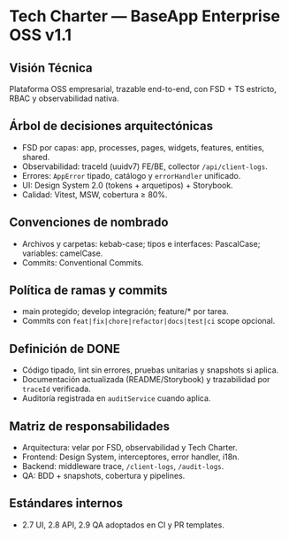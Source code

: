 # Tech Charter — BaseApp Enterprise OSS v1.1

## Visión Técnica
Plataforma OSS empresarial, trazable end-to-end, con FSD + TS estricto, RBAC y observabilidad nativa.

## Árbol de decisiones arquitectónicas
- FSD por capas: app, processes, pages, widgets, features, entities, shared.
- Observabilidad: traceId (uuidv7) FE/BE, collector `/api/client-logs`.
- Errores: `AppError` tipado, catálogo y `errorHandler` unificado.
- UI: Design System 2.0 (tokens + arquetipos) + Storybook.
- Calidad: Vitest, MSW, cobertura ≥ 80%.

## Convenciones de nombrado
- Archivos y carpetas: kebab-case; tipos e interfaces: PascalCase; variables: camelCase.
- Commits: Conventional Commits.

## Política de ramas y commits
- main protegido; develop integración; feature/* por tarea.
- Commits con `feat|fix|chore|refactor|docs|test|ci` scope opcional.

## Definición de DONE
- Código tipado, lint sin errores, pruebas unitarias y snapshots si aplica.
- Documentación actualizada (README/Storybook) y trazabilidad por `traceId` verificada.
- Auditoría registrada en `auditService` cuando aplica.

## Matriz de responsabilidades
- Arquitectura: velar por FSD, observabilidad y Tech Charter.
- Frontend: Design System, interceptores, error handler, i18n.
- Backend: middleware trace, `/client-logs`, `/audit-logs`.
- QA: BDD + snapshots, cobertura y pipelines.

## Estándares internos
- 2.7 UI, 2.8 API, 2.9 QA adoptados en CI y PR templates.

